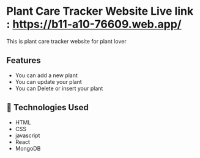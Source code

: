 
# Plant Care Tracker Website Live link : https://b11-a10-76609.web.app/
This is plant care tracker website for plant lover


## Features 
- You can add a new plant
- You can update your plant
- You can Delete or insert your plant


## 🚀 Technologies Used
  - HTML
  - CSS
  - javascript
  - React
  - MongoDB


    

